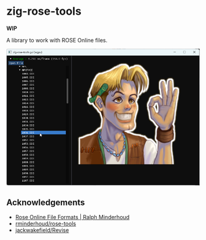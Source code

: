 # zig-rose-tools

**WIP**

A library to work with ROSE Online files.

![ui](./ui.png)

## Acknowledgements

- [Rose Online File Formats | Ralph Minderhoud](https://www.ralphminderhoud.com/rose-formats)
- [rminderhoud/rose-tools](https://github.com/rminderhoud/rose-tools)
- [jackwakefield/Revise](https://github.com/jackwakefield/Revise)
